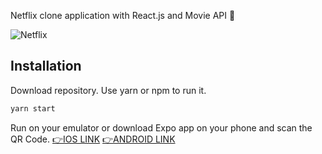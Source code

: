 Netflix clone application with React.js and Movie API 🎥

![Netflix](https://github.com/safak/React-Native-Netflix-Clone/blob/master/react-native-netflix.gif)

## Installation

Download repository. Use yarn or npm to run it.

```bash
yarn start
```

Run on your emulator or download Expo app on your phone and scan the QR Code.
[👉IOS LINK](https://apps.apple.com/app/expo-client/id982107779)
[👉ANDROID LINK](https://play.google.com/store/apps/details?id=host.exp.exponent&hl=en_US)
